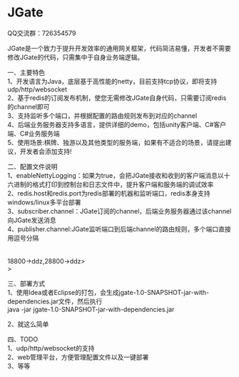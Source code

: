 # JGate
QQ交流群：726354579

JGate是一个致力于提升开发效率的通用网关框架，代码简洁易懂，开发者不需要修改JGate的代码，只需集中于自身业务端逻辑。

一、主要特色   
1、开发语言为Java，底层基于高性能的netty，目前支持tcp协议，即将支持udp/http/websocket   
2、基于redis的订阅发布机制，使您无需修改JGate自身代码，只需要订阅redis的channel即可   
3、支持监听多个端口，并根据配置的路由规则发布到对应的channel   
4、后端业务服务器支持多语言，提供详细的demo，包括unity客户端、C#客户端、C#业务服务端   
5、使用场景:棋牌、独游以及其他类型的服务端，如果有不适合的场景，请提出建议，开发者会添加支持!   

二、配置文件说明   
1、enableNettyLogging：如果为true，会把JGate接收和收到的客户端消息以十六进制的格式打印到控制台和日志文件中，提升客户端和服务端的调试效率   
2、redis.host和redis.port为redis部署的机器和监听端口，redis本身支持windows/linux多平台部署   
3、subscriber.channel：JGate订阅的channel，后端业务服务器通过该channel向JGate发送消息   
4、publisher.channel:JGate监听端口到后端channel的路由规则，多个端口直接用逗号分隔   
	<publisher>   
        <!--port->channel,表示将从port端口接收的包转发到channel通道中-->   
        <channel>18800->ddz,28800->ddz</channel>>   
    </publisher>>   

三、部署方式   
1、使用Idea或者Eclipse的打包，会生成jgate-1.0-SNAPSHOT-jar-with-dependencies.jar文件，然后执行   
	java -jar jgate-1.0-SNAPSHOT-jar-with-dependencies.jar   
	
2、就这么简单   
	
四、TODO   
1、udp/http/websocket的支持   
2、web管理平台，方便管理配置文件以及一键部署   
3、等等   

